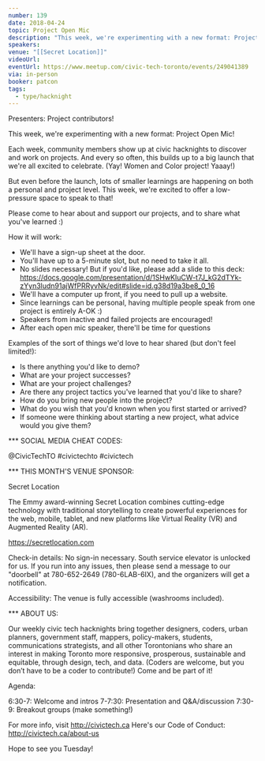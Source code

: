 ```yaml
---
number: 139
date: 2018-04-24
topic: Project Open Mic
description: "This week, we're experimenting with a new format: Project Open Mic! But even before the launch, lots of smaller learnings are happening on both a personal and project level. Each week, community members show up at civic hacknights to discover and work on projects. And every so often, this builds up to a big launch that we're all excited to celebrate. This week, we're excited to offer a low-pressure space to speak to that!"
speakers: 
venue: "[[Secret Location]]"
videoUrl: 
eventUrl: https://www.meetup.com/civic-tech-toronto/events/249041389
via: in-person
booker: patcon
tags:
  - type/hacknight
---
```


Presenters: Project contributors!

This week, we're experimenting with a new format: Project Open Mic!

Each week, community members show up at civic hacknights to discover and work on projects. And every so often, this builds up to a big launch that we're all excited to celebrate. (Yay! Women and Color project! Yaaay!)

But even before the launch, lots of smaller learnings are happening on both a personal and project level. This week, we're excited to offer a low-pressure space to speak to that!

Please come to hear about and support our projects, and to share what you've learned :)

How it will work:

- We'll have a sign-up sheet at the door.
- You'll have up to a 5-minute slot, but no need to take it all.
- No slides necessary! But if you'd like, please add a slide to this deck:
https://docs.google.com/presentation/d/1SHwKIuCW-t7J_kG2dTYk-zYyn3ludn91ajWfPRRyvNk/edit#slide=id.g38d19a3be8_0_16
- We'll have a computer up front, if you need to pull up a website.
- Since learnings can be personal, having multiple people speak from one project is entirely A-OK :)
- Speakers from inactive and failed projects are encouraged!
- After each open mic speaker, there'll be time for questions

Examples of the sort of things we'd love to hear shared (but don't feel limited!):

- Is there anything you'd like to demo?
- What are your project successes?
- What are your project challenges?
- Are there any project tactics you've learned that you'd like to share?
- How do you bring new people into the project?
- What do you wish that you'd known when you first started or arrived?
- If someone were thinking about starting a new project, what advice would you give them?

*** SOCIAL MEDIA CHEAT CODES:

@CivicTechTO \#civictechto \#civictech

*** THIS MONTH'S VENUE SPONSOR:

Secret Location

The Emmy award-winning Secret Location combines cutting-edge technology with traditional storytelling to create powerful experiences for the web, mobile, tablet, and new platforms like Virtual Reality (VR) and Augmented Reality (AR).

https://secretlocation.com

Check-in details: No sign-in necessary. South service elevator is unlocked for us. If you run into any issues, then please send a message to our "doorbell" at 780-652-2649 (780-6LAB-6IX), and the organizers will get a notification.

Accessibility: The venue is fully accessible (washrooms included).

*** ABOUT US:

Our weekly civic tech hacknights bring together designers, coders, urban planners, government staff, mappers, policy-makers, students, communications strategists, and all other Torontonians who share an interest in making Toronto more responsive, prosperous, sustainable and equitable, through design, tech, and data. (Coders are welcome, but you don’t have to be a coder to contribute!) Come and be part of it!

Agenda:

6:30-7: Welcome and intros
7-7:30: Presentation and Q&A/discussion
7:30-9: Breakout groups (make something!)

For more info, visit http://civictech.ca
Here's our Code of Conduct: http://civictech.ca/about-us

Hope to see you Tuesday!